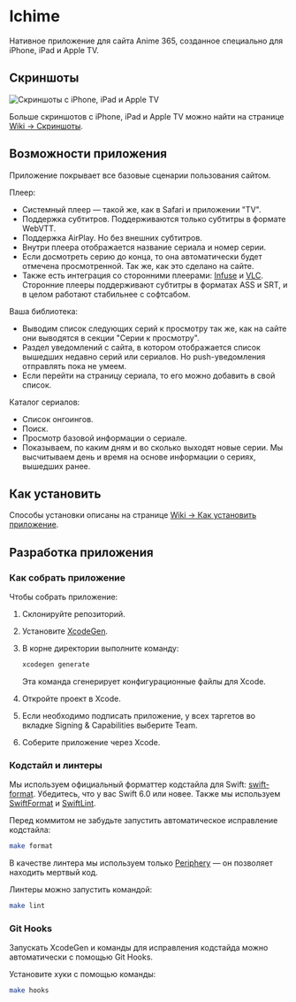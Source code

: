 # Ichime

Нативное приложение для сайта Anime 365, созданное специально для iPhone, iPad и Apple TV.

## Скриншоты

![Скриншоты с iPhone, iPad и Apple TV](https://github.com/midori-no-me/ichime/assets/12474739/ea171855-ca7f-4e8d-a85f-f4afcbc45810)

Больше скриншотов с iPhone, iPad и Apple TV можно найти на странице [Wiki → Скриншоты](https://github.com/midori-no-me/ichime/wiki/Скриншоты).

## Возможности приложения

Приложение покрывает все базовые сценарии пользования сайтом.

Плеер:

- Системный плеер — такой же, как в Safari и приложении "TV".
- Поддержка субтитров. Поддерживаются только субтитры в формате WebVTT.
- Поддержка AirPlay. Но без внешних субтитров.
- Внутри плеера отображается название сериала и номер серии.
- Если досмотреть серию до конца, то она автоматически будет отмечена просмотренной. Так же, как это сделано на сайте.
- Также есть интеграция со сторонними плеерами: [Infuse](https://apps.apple.com/ru/app/infuse-video-player/id1136220934) и [VLC](https://apps.apple.com/ru/app/vlc-media-player/id650377962). Сторонние плееры поддерживают субтитры в форматах ASS и SRT, и в целом работают стабильнее с софтсабом.

Ваша библиотека:

- Выводим список следующих серий к просмотру так же, как на сайте они выводятся в секции "Серии к просмотру".
- Раздел уведомлений с сайта, в котором отображается список вышедших недавно серий или сериалов. Но push-уведомления отправлять пока не умеем.
- Если перейти на страницу сериала, то его можно добавить в свой список.

Каталог сериалов:

- Список онгоингов.
- Поиск.
- Просмотр базовой информации о сериале.
- Показываем, по каким дням и во сколько выходят новые серии. Мы высчитываем день и время на основе информации о сериях, вышедших ранее.

## Как установить

Способы установки описаны на странице [Wiki → Как установить приложение](https://github.com/midori-no-me/ichime/wiki/Как-установить-приложение).

## Разработка приложения

### Как собрать приложение

Чтобы собрать приложение:

1. Склонируйте репозиторий.

2. Установите [XcodeGen](https://github.com/yonaskolb/XcodeGen).

3. В корне директории выполните команду:

   ```bash
   xcodegen generate
   ```

   Эта команда сгенерирует конфигурационные файлы для Xcode.

4. Откройте проект в Xcode.

5. Если необходимо подписать приложение, у всех таргетов во вкладке Signing & Capabilities выберите Team.

6. Соберите приложение через Xcode.

### Кодстайл и линтеры

Мы используем официальный форматтер кодстайла для Swift: [swift-format](https://github.com/swiftlang/swift-format). Убедитесь, что у вас Swift 6.0 или новее. Также мы используем [SwiftFormat](https://github.com/nicklockwood/SwiftFormat) и [SwiftLint](https://github.com/realm/SwiftLint).

Перед коммитом не забудьте запустить автоматическое исправление кодстайла:

```bash
make format
```

В качестве линтера мы используем только [Periphery](https://github.com/peripheryapp/periphery) — он позволяет находить мертвый код.

Линтеры можно запустить командой:

```bash
make lint
```

### Git Hooks

Запускать XcodeGen и команды для исправления кодстайда можно автоматически с помощью Git Hooks.

Установите хуки с помощью команды:

```bash
make hooks
```
